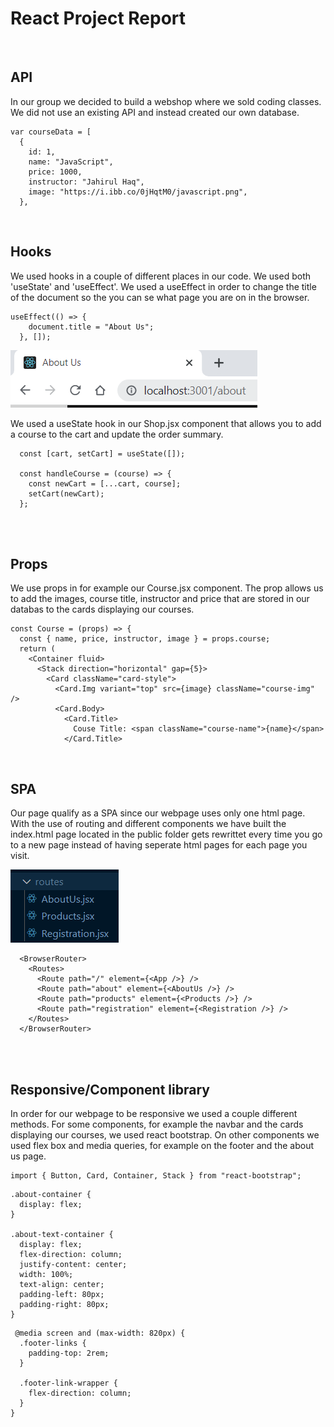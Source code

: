 # React Project Report

<br>

## API
In our group we decided to build a webshop where we sold coding classes.
We did not use an existing API and instead created our own database.

```
var courseData = [
  {
    id: 1,
    name: "JavaScript",
    price: 1000,
    instructor: "Jahirul Haq",
    image: "https://i.ibb.co/0jHqtM0/javascript.png",
  },
```
<br>

## Hooks

We used hooks in a couple of different places in our code. We used both 'useState' and 'useEffect'. We used a useEffect in order to change the title of the document so the you can se what page you are on in the browser.

```
useEffect(() => {
    document.title = "About Us";
  }, []);
```

![](2022-09-23-16-40-49.png)

We used a useState hook in our Shop.jsx component that allows you to add a course to the cart and update the order summary.

```
  const [cart, setCart] = useState([]);

  const handleCourse = (course) => {
    const newCart = [...cart, course];
    setCart(newCart);
  };
```
<br>
<br>

## Props

We use props in for example our Course.jsx component. The prop allows us to add the images, course title, instructor and price that are stored in our databas to the cards displaying our courses.

```
const Course = (props) => {
  const { name, price, instructor, image } = props.course;
  return (
    <Container fluid>
      <Stack direction="horizontal" gap={5}>
        <Card className="card-style">
          <Card.Img variant="top" src={image} className="course-img" />
          <Card.Body>
            <Card.Title>
              Couse Title: <span className="course-name">{name}</span>
            </Card.Title>
```
<br>

## SPA

Our page qualify as a SPA since our webpage uses only one html page. With the use of routing and different components we have built the index.html page located in the public folder gets rewrittet every time you go to a new page instead of having seperate html pages for each page you visit.

![](2022-09-23-17-00-18.png)

```
  <BrowserRouter>
    <Routes>
      <Route path="/" element={<App />} />
      <Route path="about" element={<AboutUs />} />
      <Route path="products" element={<Products />} />
      <Route path="registration" element={<Registration />} />
    </Routes>
  </BrowserRouter>
```
<br>
<br>

## Responsive/Component library
In order for our webpage to be responsive we used a couple different methods. For some components, for example the navbar and the cards displaying our courses, we used react bootstrap. On other components we used flex box and media queries, for example on the footer and the about us page.

```
import { Button, Card, Container, Stack } from "react-bootstrap";
```
```
.about-container {
  display: flex;
}

.about-text-container {
  display: flex;
  flex-direction: column;
  justify-content: center;
  width: 100%;
  text-align: center;
  padding-left: 80px;
  padding-right: 80px;
}
```
```
 @media screen and (max-width: 820px) {
  .footer-links {
    padding-top: 2rem;
  }

  .footer-link-wrapper {
    flex-direction: column;
  }
} 
```


















